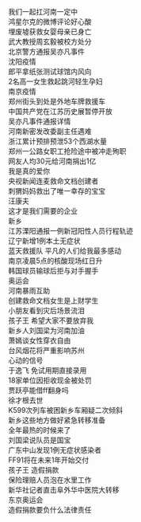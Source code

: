 我们一起扛河南一定中  
鸿星尔克的微博评论好心酸  
埋废墟获救女婴母亲已身亡  
武大教授周玄毅被校方处分  
北京警方通报吴亦凡事件  
沈阳疫情  
郎平拿纸张测试球馆内风向  
2名高一女生救起跳河轻生孕妇  
南京疫情  
郑州街头到处是外地车牌救援车  
中国共产党在江苏历史展暂停开放  
吴亦凡事件通报详情  
河南新密发改委副主任遇难  
浙江累计预排预泄53个西湖水量  
郑州一公路女职工抢险途中被冲走殉职  
网友人均30元给河南捐出1亿  
我是真的爱你  
央视新闻连麦救命文档创建者  
刺猬妈妈救出了唯一幸存的宝宝  
汪康夫  
这才是我们需要的企业  
新乡  
江苏溧阳通报一例新冠阳性人员行程轨迹  
辽宁新增1例本土无症状  
蓝天救援队 平凡的人们给我最多感动  
南京凌晨5点的核酸现场红日升  
韩国球员输球后拒与对手握手  
奥运会  
河南暴雨互助  
创建救命文档女生是上财学生  
小朋友看到灾后场景流泪  
孩子王 希望大家不要放弃我  
新乡人刘国梁为河南加油  
萧嫣谈女性穿衣自由  
台风烟花将严重影响苏州  
心动的信号  
于逸飞 免试用期直接录用  
18家单位因拒收现金被处罚  
贾跃亭能借ff翻身吗  
徐才根去世  
K599次列车被困新乡车厢疑二次倾斜  
新乡这些地方做好紧急转移准备  
全年最热的时候来了  
刘国梁说队员是国宝  
广东中山发现1例无症状感染者  
FF91将在未来1年开始交付  
孩子王 造假捐款  
保险理赔人员泡在水里工作  
新华社记者直击阜外华中医院大转移  
东京奥运会  
造假捐款要负什么法律责任  
